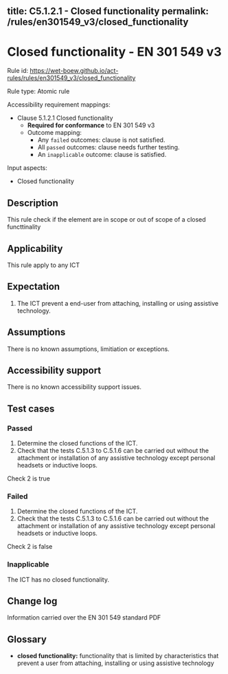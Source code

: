 title: C5.1.2.1 - Closed functionality
permalink: /rules/en301549_v3/closed_functionality
---
# Closed functionality - EN 301 549 v3

Rule id: https://wet-boew.github.io/act-rules/rules/en301549_v3/closed_functionality

Rule type: Atomic rule

Accessibility requirement mappings:
* Clause 5.1.2.1 Closed functionality
  * **Required for conformance** to EN 301 549 v3
  * Outcome mapping:
    * Any `failed` outcomes: clause is not satisfied.
    * All `passed` outcomes: clause needs further testing.
    * An `inapplicable` outcome: clause is satisfied.

Input aspects:
* Closed functionality

## Description

This rule check if the element are in scope or out of scope of a closed functtinality

## Applicability

This rule apply to any ICT

## Expectation

1. The ICT prevent a end-user from attaching, installing or using assistive technology.

## Assumptions

There is no known assumptions, limitiation or exceptions.

## Accessibility support

There is no known accessibility support issues.

## Test cases

### Passed

1. Determine the closed functions of the ICT.
2. Check that the tests C.5.1.3 to C.5.1.6 can be carried out without the attachment or installation of any assistive technology except personal headsets or inductive loops.

Check 2 is true

### Failed

1. Determine the closed functions of the ICT.
2. Check that the tests C.5.1.3 to C.5.1.6 can be carried out without the attachment or installation of any assistive technology except personal headsets or inductive loops.

Check 2 is false

### Inapplicable

The ICT has no closed functionality.

## Change log

Information carried over the EN 301 549 standard PDF

## Glossary

* **closed functionality:** functionality that is limited by characteristics that prevent a user from attaching, installing or using assistive technology
